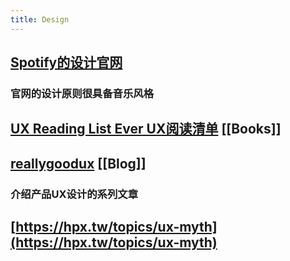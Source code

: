 ```yaml
---
title: Design
---
```


## [Spotify的设计官网](https://spotify.design/?ref=heydesigner)
### 官网的设计原则很具备音乐风格
## [UX Reading List Ever UX阅读清单](https://medium.com/interactive-mind/the-only-ux-reading-list-ever-d420edb3f4ff) [[Books]]
## [reallygoodux](https://www.reallygoodux.io/) [[Blog]]
### 介绍产品UX设计的系列文章
## [https://hpx.tw/topics/ux-myth](https://hpx.tw/topics/ux-myth)
